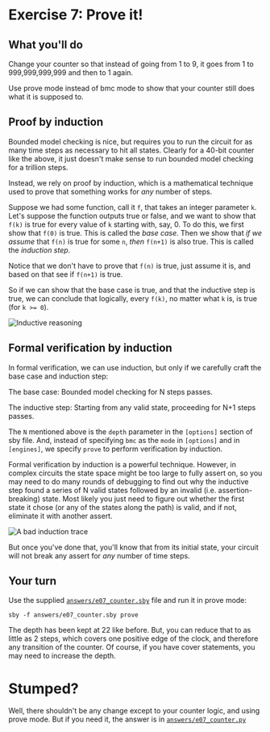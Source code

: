 # Exercise 7: Prove it!

## What you'll do

Change your counter so that instead of going from 1 to 9, it goes from 1 to 999,999,999,999 and then to 1 again.

Use prove mode instead of bmc mode to show that your counter still does what it is supposed to.

## Proof by induction

Bounded model checking is nice, but requires you to run the circuit for as many time steps as necessary to hit all states. Clearly for a 40-bit counter like the above, it just doesn't make sense to run bounded model checking for a trillion steps.

Instead, we rely on proof by induction, which is a mathematical technique used to prove that something works for *any* number of steps.

Suppose we had some function, call it `f`, that takes an integer parameter `k`. Let's suppose the function outputs true or false, and we want to show that `f(k)` is true for every value of `k` starting with, say, 0. To do this, we first show that `f(0)` is true. This is called the *base case*. Then we show that *if we assume* that `f(n)` is true for some `n`, *then* `f(n+1)` is also true. This is called the *induction step*.

Notice that we don't have to prove that `f(n)` is true, just assume it is, and based on that see if `f(n+1)` is true.

So if we can show that the base case is true, and that the inductive step is true, we can conclude that logically, every `f(k)`, no matter what `k` is, is true (for `k >= 0`).

![Inductive reasoning](diagrams/induction_math.png)

## Formal verification by induction

In formal verification, we can use induction, but only if we carefully craft the base case and induction step:

The base case: Bounded model checking for N steps passes.

The inductive step: Starting from any valid state, proceeding for N+1 steps passes.

The `N` mentioned above is the `depth` parameter in the `[options]` section of sby file. And, instead of specifying `bmc` as the `mode` in `[options]` and in `[engines]`, we specify `prove` to perform verification by induction.

Formal verification by induction is a powerful technique. However, in complex circuits the state space might be too large to fully assert on, so you may need to do many rounds of debugging to find out why the inductive step found a series of N valid states followed by an invalid (i.e. assertion-breaking) state. Most likely you just need to figure out whether the first state it chose (or any of the states along the path) is valid, and if not, eliminate it with another assert.

![A bad induction trace](diagrams/fixing_induction.png)

But once you've done that, you'll know that from its initial state, your circuit will not break any assert for *any* number of time steps.

## Your turn

Use the supplied [`answers/e07_counter.sby`](answers/e07_counter.sby) file and run it in prove mode:

```
sby -f answers/e07_counter.sby prove
```

The depth has been kept at 22 like before. But, you can reduce that to as little as 2 steps, which covers one positive edge of the clock, and therefore any transition of the counter. Of course, if you have cover statements, you may need to increase the depth.

# Stumped?

Well, there shouldn't be any change except to your counter logic, and using prove mode. But if you need it, the answer is in [`answers/e07_counter.py`](answers/e07_counter.py)
